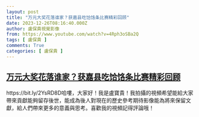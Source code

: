 ```yaml
---
layout: post
title: "万元大奖花落谁家？获嘉县吃饸饹条比赛精彩回顾"
date: 2023-12-26T08:16:40.000Z
author: 盧保貴視覺影像
from: https://www.youtube.com/watch?v=4Rph3oSBa2Q
tags: [ 盧保貴 ]
comments: True
categories: [ 盧保貴 ]
---
```

<!--1703578600000-->
[万元大奖花落谁家？获嘉县吃饸饹条比赛精彩回顾](https://www.youtube.com/watch?v=4Rph3oSBa2Q)
------

<div>
https://bit.ly/2YsRD8D哈嘍，大家好！我是盧寶貴！我拍攝的視頻希望能給大家帶來貢獻能夠留存後世，能成為後人對現在的歷史參考期待影像能為將來保留文獻，給人們帶來更多的意義與思考。喜歡我的視頻記得評論哦！
</div>
